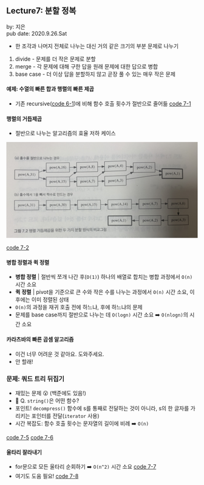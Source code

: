 ## Lecture7: 분할 정복
by: 지은  
pub date: 2020.9.26.Sat

- 한 조각과 나머지 전체로 나누는 대신 거의 같은 크기의 부분 문제로 나누기  
1. divide - 문제를 더 작은 문제로 분할
2. merge - 각 문제에 대해 구한 답을 원래 문제에 대한 답으로 병합
3. base case - 더 이상 답을 분할하지 않고 곧장 풀 수 있는 매우 작은 문제  

#### 예제: 수열의 빠른 합과 행렬의 빠른 제곱
- 기존 recursive([code 6-1](https://github.com/snulion-study/algorithm-int/blob/jieun/jieun/6-1/6-1.cpp))에 비해 함수 호출 횟수가 절반으로 줄어듦
[code 7-1](https://github.com/snulion-study/algorithm-int/blob/jieun/jieun/7-1/7-1.cpp)

#### 행렬의 거듭제곱
- 절반으로 나누는 알고리즘의 효율 저하 케이스
<img src="images/p180.jpg" alt="p180" width="600px" height="auto" />

[code 7-2](https://github.com/snulion-study/algorithm-int/blob/jieun/jieun/7-2/7-2.cpp)

#### 병합 정렬과 퀵 정렬  
- **병합 정렬** | 절반씩 쪼개 나간 후(`O(1)`) 하나의 배열로 합치는 병합 과정에서 `O(n)` 시간 소요  
- **퀵 정렬** | pivot을 기준으로 큰 수와 작은 수를 나누는 과정에서 `O(n)` 시간 소요, 이후에는 이미 정렬된 상태
- `O(n)`의 과정을 재귀 호출 전에 하느냐, 후에 하느냐의 문제 
- 문제를 base case까지 절반으로 나누는 데 `O(logn)` 시간 소요
➡️ `O(nlogn)`의 시간 소요 

#### 카라츠바의 빠른 곱셈 알고리즘  
- 이건 너무 어려운 것 같아요. 도와주세요. 
- 안 할래!

### 문제: 쿼드 트리 뒤집기  
- 재밌는 문제 😮 (백준에도 있음!)
- 🤔 Q. `string()`은 어떤 함수?
- 포인트! `decompress()` 함수에 s를 통째로 전달하는 것이 아니라, s의 한 글자를 가리키는 포인터를 전달(`iterator` 사용)
- 시간 복잡도: 함수 호출 횟수는 문자열의 길이에 비례 ➡️ `O(n)`

[code 7-5](https://github.com/snulion-study/algorithm-int/blob/jieun/jieun/7-5/7-5.cpp)
[code 7-6](https://github.com/snulion-study/algorithm-int/blob/jieun/jieun/7-6/7-6.cpp)

#### 울타리 잘라내기  
- for문으로 모든 울타리 순회하기 ➡️ `O(n^2)` 시간 소요
[code 7-7](https://github.com/snulion-study/algorithm-int/blob/jieun/jieun/7-7/7-7.cpp)
- 여기도 도움 필요!
[code 7-8](https://github.com/snulion-study/algorithm-int/blob/jieun/jieun/7-8/7-8.cpp)
